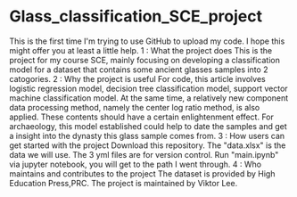# Glass_classification_SCE_project
  This is the first time I'm trying to use GitHub to upload my code. I hope this might offer you at least a little help.
1 : What the project does
  This is the project for my course SCE, mainly focusing on developing a classification model for a dataset that contains some ancient glasses samples into 2 catogories.
2 : Why the project is useful
  For code, this article involves logistic regression model, decision tree classification model, support vector machine classification model. At the same time, a relatively new component data processing method, namely the center log ratio method, is also applied. These contents should have a certain enlightenment effect.
  For archaeology, this model established could help to date the samples and get a insight into the dynasty this glass sample comes from.
3 : How users can get started with the project
  Download this repository. The "data.xlsx" is the data we will use. The 3 yml files are for version control. Run "main.ipynb" via jupyter notebook, you will get to the path I went through.
4 : Who maintains and contributes to the project
  The dataset is provided by High Education Press,PRC.
  The project is maintained by Viktor Lee.

